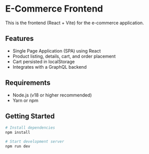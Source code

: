 # E-Commerce Frontend

This is the frontend (React + Vite) for the e-commerce application.

## Features
- Single Page Application (SPA) using React
- Product listing, details, cart, and order placement
- Cart persisted in localStorage
- Integrates with a GraphQL backend

## Requirements
- Node.js (v18 or higher recommended)
- Yarn or npm

## Getting Started

```bash
# Install dependencies
npm install

# Start development server
npm run dev
